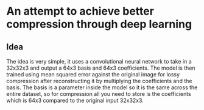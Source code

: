

# An attempt to achieve better compression through deep learning


## Idea

The idea is very simple, it uses a convolutional neural network to take in a 32x32x3
and output a 64x3 basis and 64x3 coefficients. The model is then trained using mean
squared error against the original image for lossy compression after reconstructing it
by multiplying the coefficients and the basis. The basis is a parameter inside the model
so it is the same across the entire dataset, so for compression all you need to store
is the coefficients which is 64x3 compared to the original input 32x32x3.
